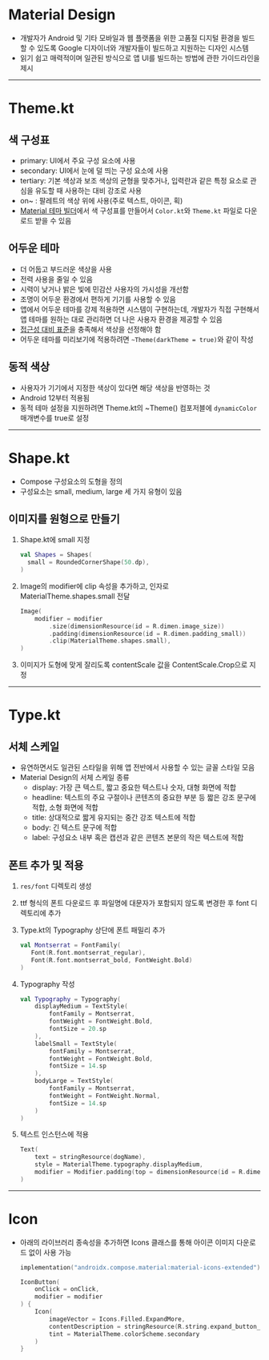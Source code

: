 # Material Design

- 개발자가 Android 및 기타 모바일과 웹 플랫폼을 위한 고품질 디지털 환경을 빌드할 수 있도록 Google 디자이너와 개발자들이 빌드하고 지원하는 디자인 시스템
- 읽기 쉽고 매력적이며 일관된 방식으로 앱 UI를 빌드하는 방법에 관한 가이드라인을 제시

---

# Theme.kt

## 색 구성표

- primary: UI에서 주요 구성 요소에 사용
- secondary: UI에서 눈에 덜 띄는 구성 요소에 사용
- tertiary: 기본 색상과 보조 색상의 균형을 맞추거나, 입력란과 같은 특정 요소로 관심을 유도할 때 사용하는 대비 강조로 사용
- on~ : 팔레트의 색상 위에 사용(주로 텍스트, 아이콘, 획)
- [Material 테마 빌더](https://m3.material.io/theme-builder#/custom)에서 색 구성표를 만들어서 `Color.kt`와 `Theme.kt` 파일로 다운로드 받을 수 있음

## 어두운 테마

- 더 어둡고 부드러운 색상을 사용
- 전력 사용을 줄일 수 있음
- 시력이 낮거나 밝은 빛에 민감산 사용자의 가시성을 개선함
- 조명이 어두운 환경에서 편하게 기기를 사용할 수 있음
- 앱에서 어두운 테마를 강제 적용하면 시스템이 구현하는데, 개발자가 직접 구현해서 앱 테마를 원하는 대로 관리하면 더 나은 사용자 환경을 제공할 수 있음
- [접근성 대비 표준](https://webaim.org/resources/contrastchecker/)을 충족해서 색상을 선정해야 함
- 어두운 테마를 미리보기에 적용하려면 `~Theme(darkTheme = true)`와 같이 작성

## 동적 색상

- 사용자가 기기에서 지정한 색상이 있다면 해당 색상을 반영하는 것
- Android 12부터 적용됨
- 동적 테마 설정을 지원하려면 Theme.kt의 ~Theme() 컴포저블에 `dynamicColor` 매개변수를 true로 설정

---

# Shape.kt

- Compose 구성요소의 도형을 정의
- 구성요소는 small, medium, large 세 가지 유형이 있음

## 이미지를 원형으로 만들기

1. Shape.kt에 small 지정

   ```kotlin
   val Shapes = Shapes(
     small = RoundedCornerShape(50.dp),
   )
   ```

2. Image의 modifier에 clip 속성을 추가하고, 인자로 MaterialTheme.shapes.small 전달

   ```kotlin
   Image(
       modifier = modifier
           .size(dimensionResource(id = R.dimen.image_size))
           .padding(dimensionResource(id = R.dimen.padding_small))
           .clip(MaterialTheme.shapes.small),
   )
   ```

3. 이미지가 도형에 맞게 잘리도록 contentScale 값을 ContentScale.Crop으로 지정

---

# Type.kt

## 서체 스케일

- 유연하면서도 일관된 스타일을 위해 앱 전반에서 사용할 수 있는 글꼴 스타일 모음
- Material Design의 서체 스케일 종류
  - display: 가장 큰 텍스트, 짧고 중요한 텍스트나 숫자, 대형 화면에 적합
  - headline: 텍스트의 주요 구절이나 콘텐츠의 중요한 부분 등 짧은 강조 문구에 적합, 소형 화면에 적합
  - title: 상대적으로 짧게 유지되는 중간 강조 텍스트에 적합
  - body: 긴 텍스트 문구에 적합
  - label: 구성요소 내부 혹은 캡션과 같은 콘텐츠 본문의 작은 텍스트에 적합

## 폰트 추가 및 적용

1. `res/font` 디렉토리 생성
2. ttf 형식의 폰트 다운로드 후 파일명에 대문자가 포함되지 않도록 변경한 후 font 디렉토리에 추가
3. Type.kt의 Typography 상단에 폰트 패밀리 추가

   ```kotlin
   val Montserrat = FontFamily(
      Font(R.font.montserrat_regular),
      Font(R.font.montserrat_bold, FontWeight.Bold)
   )
   ```

4. Typography 작성

   ```kotlin
   val Typography = Typography(
       displayMedium = TextStyle(
           fontFamily = Montserrat,
           fontWeight = FontWeight.Bold,
           fontSize = 20.sp
       ),
       labelSmall = TextStyle(
           fontFamily = Montserrat,
           fontWeight = FontWeight.Bold,
           fontSize = 14.sp
       ),
       bodyLarge = TextStyle(
           fontFamily = Montserrat,
           fontWeight = FontWeight.Normal,
           fontSize = 14.sp
       )
   )
   ```

5. 텍스트 인스턴스에 적용

   ```kotlin
   Text(
       text = stringResource(dogName),
       style = MaterialTheme.typography.displayMedium,
       modifier = Modifier.padding(top = dimensionResource(id = R.dimen.padding_small))
   )
   ```

---

# Icon

- 아래의 라이브러리 종속성을 추가하면 Icons 클래스를 통해 아이콘 이미지 다운로드 없이 사용 가능

  ```kotlin
  implementation("androidx.compose.material:material-icons-extended")
  ```

  ```kotlin
  IconButton(
      onClick = onClick,
      modifier = modifier
  ) {
      Icon(
          imageVector = Icons.Filled.ExpandMore,
          contentDescription = stringResource(R.string.expand_button_content_description),
          tint = MaterialTheme.colorScheme.secondary
      )
  }
  ```
